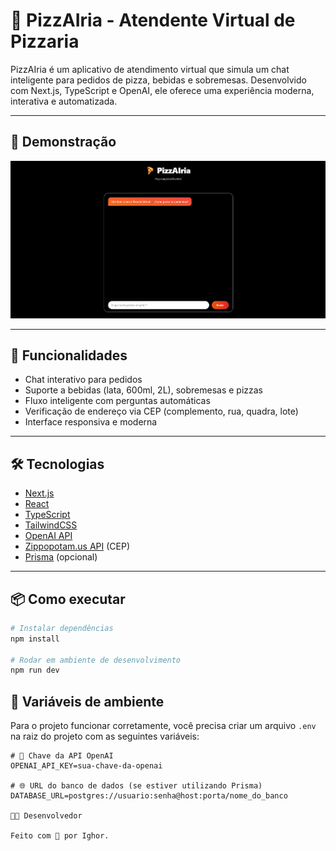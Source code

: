 # 🍕 PizzAIria - Atendente Virtual de Pizzaria

PizzAIria é um aplicativo de atendimento virtual que simula um chat inteligente para pedidos de pizza, bebidas e sobremesas. Desenvolvido com Next.js, TypeScript e OpenAI, ele oferece uma experiência moderna, interativa e automatizada.

---

## 📸 Demonstração

![Chat Preview](./public/preview.png) <!-- Substitua com seu caminho correto -->

---

## 🚀 Funcionalidades

- Chat interativo para pedidos
- Suporte a bebidas (lata, 600ml, 2L), sobremesas e pizzas
- Fluxo inteligente com perguntas automáticas
- Verificação de endereço via CEP (complemento, rua, quadra, lote)
- Interface responsiva e moderna

---

## 🛠️ Tecnologias

- [Next.js](https://nextjs.org/)
- [React](https://react.dev/)
- [TypeScript](https://www.typescriptlang.org/)
- [TailwindCSS](https://tailwindcss.com/)
- [OpenAI API](https://platform.openai.com/)
- [Zippopotam.us API](https://api.zippopotam.us/) (CEP)
- [Prisma](https://www.prisma.io/) (opcional)

---

## 📦 Como executar

```bash
# Instalar dependências
npm install

# Rodar em ambiente de desenvolvimento
npm run dev
```

## 🧪 Variáveis de ambiente

Para o projeto funcionar corretamente, você precisa criar um arquivo `.env` na raiz do projeto com as seguintes variáveis:

```env
# 🔐 Chave da API OpenAI
OPENAI_API_KEY=sua-chave-da-openai

# 🌐 URL do banco de dados (se estiver utilizando Prisma)
DATABASE_URL=postgres://usuario:senha@host:porta/nome_do_banco

👨‍🍳 Desenvolvedor

Feito com 💛 por Ighor.

```
